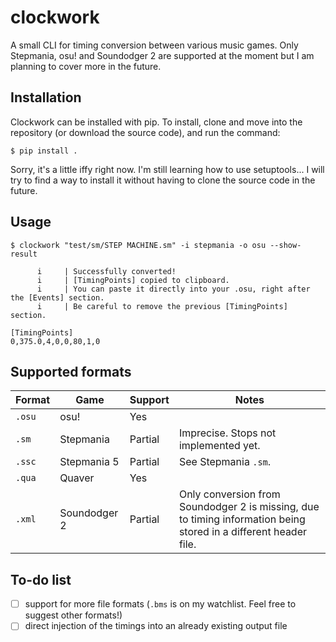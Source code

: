 # clockwork
A small CLI for timing conversion between various music games. Only Stepmania, osu! and Soundodger 2 are supported at the moment but I am planning to cover more in the future.

## Installation
Clockwork can be installed with pip. To install, clone and move into the repository (or download the source code), and run the command:

```console
$ pip install .
```

Sorry, it's a little iffy right now. I'm still learning how to use setuptools... I will try to find a way to install it without having to clone the source code in the future.

## Usage
```console
$ clockwork "test/sm/STEP MACHINE.sm" -i stepmania -o osu --show-result

      i     | Successfully converted!
      i     | [TimingPoints] copied to clipboard.
      i     | You can paste it directly into your .osu, right after the [Events] section.
      i     | Be careful to remove the previous [TimingPoints] section.

[TimingPoints]
0,375.0,4,0,0,80,1,0
```

## Supported formats

| Format | Game         | Support | Notes                                                                                                            |
|--------|--------------|---------|------------------------------------------------------------------------------------------------------------------|
| `.osu` | osu!         | Yes     |                                                                                                                  |
| `.sm`  | Stepmania    | Partial | Imprecise. Stops not implemented yet.                                                                            |
| `.ssc` | Stepmania 5  | Partial | See Stepmania `.sm`.                                                                                             |
| `.qua` | Quaver       | Yes     |                                                                                                                  |
| `.xml` | Soundodger 2 | Partial | Only conversion from Soundodger 2 is missing, due to timing information being stored in a different header file. |

## To-do list
- [ ] support for more file formats (`.bms` is on my watchlist. Feel free to suggest other formats!)
- [ ] direct injection of the timings into an already existing output file
